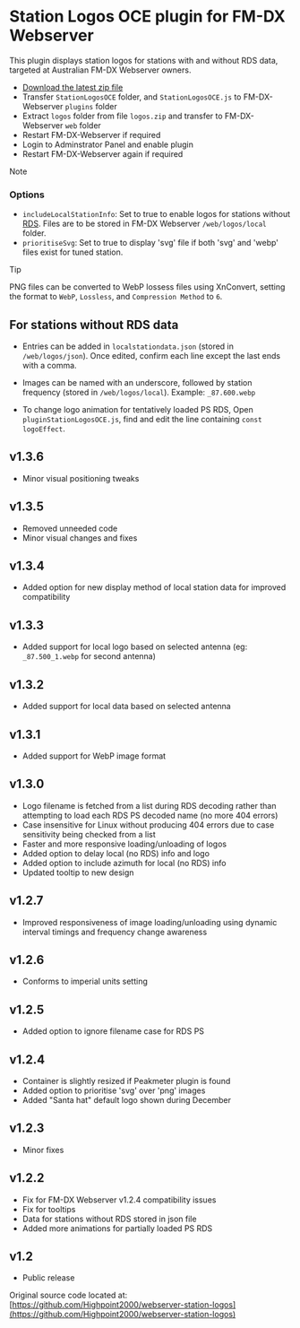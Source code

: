 # Station Logos OCE plugin for FM-DX Webserver

This plugin displays station logos for stations with and without RDS data, targeted at Australian FM-DX Webserver owners.

* [Download the latest zip file](https://github.com/AmateurAudioDude/FX-DX-Webserver-Station-Logos-OCE/archive/refs/heads/main.zip)
* Transfer `StationLogosOCE` folder, and `StationLogosOCE.js` to FM-DX-Webserver `plugins` folder
* Extract `logos` folder from file `logos.zip` and transfer to FM-DX-Webserver `web` folder
* Restart FM-DX-Webserver if required
* Login to Adminstrator Panel and enable plugin
* Restart FM-DX-Webserver again if required

> [!NOTE]
> ### Options
>
> - `includeLocalStationInfo`: Set to true to enable logos for stations without [RDS](https://en.wikipedia.org/wiki/Radio_Data_System). Files are to be stored in FM-DX Webserver `/web/logos/local` folder.   
> - `prioritiseSvg`: Set to true to display 'svg' file if both 'svg' and 'webp' files exist for tuned station.   

> [!TIP]
> PNG files can be converted to WebP lossess files using XnConvert, setting the format to `WebP`, `Lossless`, and `Compression Method` to `6`.

## For stations without RDS data
* Entries can be added in `localstationdata.json` (stored in `/web/logos/json`). Once edited, confirm each line except the last ends with a comma.

* Images can be named with an underscore, followed by station frequency (stored in `/web/logos/local`). Example: `_87.600.webp`

* To change logo animation for tentatively loaded PS RDS, Open `pluginStationLogosOCE.js`, find and edit the line containing `const logoEffect`.

v1.3.6
------
* Minor visual positioning tweaks

v1.3.5
------
* Removed unneeded code
* Minor visual changes and fixes

v1.3.4
------
* Added option for new display method of local station data for improved compatibility

v1.3.3
------
* Added support for local logo based on selected antenna (eg: `_87.500_1.webp` for second antenna)

v1.3.2
------
* Added support for local data based on selected antenna

v1.3.1
------
* Added support for WebP image format

v1.3.0
------
* Logo filename is fetched from a list during RDS decoding rather than attempting to load each RDS PS decoded name (no more 404 errors)
* Case insensitive for Linux without producing 404 errors due to case sensitivity being checked from a list
* Faster and more responsive loading/unloading of logos
* Added option to delay local (no RDS) info and logo
* Added option to include azimuth for local (no RDS) info
* Updated tooltip to new design

v1.2.7
------
* Improved responsiveness of image loading/unloading using dynamic interval timings and frequency change awareness

v1.2.6
------
* Conforms to imperial units setting

v1.2.5
------
* Added option to ignore filename case for RDS PS

v1.2.4
------
* Container is slightly resized if Peakmeter plugin is found
* Added option to prioritise 'svg' over 'png' images
* Added "Santa hat" default logo shown during December

v1.2.3
------
* Minor fixes

v1.2.2
------
* Fix for FM-DX Webserver v1.2.4 compatibility issues
* Fix for tooltips
* Data for stations without RDS stored in json file
* Added more animations for partially loaded PS RDS

v1.2
----
* Public release

Original source code located at: [https://github.com/Highpoint2000/webserver-station-logos](https://github.com/Highpoint2000/webserver-station-logos)
